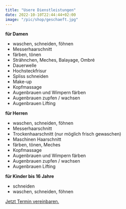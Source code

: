 ```yaml
---
title: "Usere Dienstleistungen"
date: 2022-10-10T22:44:44+02:00
image: "/pic/shop/geschaeft.jpg"
---
```

**für Damen**

* waschen, schneiden, föhnen
* Messerhaarschnitt 
* färben, tönen
* Strähnchen, Meches, Balayage, Ombré
* Dauerwelle
* Hochsteckfrisur
* Spliss schneiden
* Make-up
* Kopfmassage
* Augenbrauen und Wimpern färben
* Augenbrauen zupfen / wachsen
* Augenbrauen Lifting

**für Herren**

* waschen, schneiden, föhnen
* Messerhaarschnitt 
* Trockenhaarschnitt (nur möglich frisch gewaschen)
* Maschinen Haarschnitt
* färben, tönen, Meches
* Kopfmassage
* Augenbrauen und Wimpern färben
* Augenbrauen zupfen / wachsen
* Augenbrauen Lifting



**für Kinder bis 16 Jahre**

* schneiden
* waschen, schneiden, föhnen

[Jetzt Termin vereinbaren.](https://www.beautybooking.ch/app/booking.html?company=sonjas-haarstyle)
